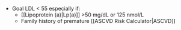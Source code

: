 
- Goal LDL < 55 especially if:
	- [[Lipoprotein (a)|Lp(a)]] >50 mg/dL or 125 nmol/L
	- Family history of premature [[ASCVD Risk Calculator|ASCVD]]